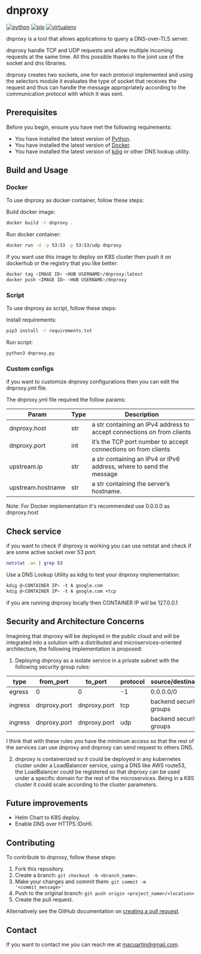 # dnproxy
[![python](https://img.shields.io/badge/python-v3.9.1-green.svg)](https://www.python.org/)
[![pip](https://img.shields.io/badge/pip-v21.0.1-yellow.svg)](https://pypi.org/project/pip/)
[![virtualenv](https://img.shields.io/badge/virtualenv-v20.4.2-red.svg)](https://virtualenv.pypa.io/en/stable/)

dnproxy is a tool that allows applications to query a DNS-over-TLS server.

dnproxy handle TCP and UDP requests and allow multiple incoming requests at the same time. All this possible thanks to the joint use of the socket and dns libraries.

dnproxy creates two sockets, one for each protocol implemented and using the selectors module it evaluates the type of socket that receives the request and thus can handle the message appropriately according to the communication protocol with which it was sent.

## Prerequisites

Before you begin, ensure you have met the following requirements:

* You have installed the latest version of [Python](https://www.python.org/downloads/).
* You have installed the latest version of [Docker](https://docs.docker.com/engine/install/).
* You have installed the latest version of [kdig](https://www.knot-dns.cz/docs/2.6/html/man_kdig.html) or other DNS lookup utility.

## Build and Usage

### Docker

To use dnproxy as docker container, follow these steps:

Build docker image:
```bash
docker build -t dnproxy .
```

Run docker container:
```bash
docker run -d -p 53:53 -p 53:53/udp dnproxy
```

If you want use this image to deploy on K8S cluster then push it on dockerhub or  the registry that you like better:
```bash
docker tag <IMAGE ID> <HUB USERNAME>/dnproxy:latest
docker push <IMAGE ID> <HUB USERNAME>/dnproxy
```

### Script

To use dnproxy as script, follow these steps:

Install requirements:
```bash
pip3 install -r requirements.txt
```

Run script:
```bash
python3 dnproxy.py
```

### Custom configs

if you want to customize dnproxy configurations then you can edit the dnproxy.yml file.

The dnproxy.yml file required the follow params:

| Param | Type | Description |
| ------ | ------ | ------ |
| dnproxy.host | str | a str containing an IPv4 address to accept connections on from clients |
| dnproxy.port | int | it’s the TCP port number to accept connections on from clients |
| upstream.ip | str | a str containing an IPv4 or IPv6 address, where to send the message |
| upstream.hostname | str | a str containing the server’s hostname. |

Note: For Docker implementation it's recommended use 0.0.0.0 as dnproxy.host

## Check service

if you want to check if dnproxy is working you can use netstat and check if are some active socket over 53 port.

```bash
netstat -an | grep 53
```

Use a DNS Lookup Utility as kdig to test your dnproxy implementation:
```bash
kdig @<CONTAINER IP> -t A google.com
kdig @<CONTAINER IP> -t A google.com +tcp
```
if you are running dnproxy locally then CONTAINER IP will be 127.0.0.1

## Security and Architecture Concerns

Imagining that dnproxy will be deployed in the public cloud and will be integrated into a solution with a distributed and microservices-oriented architecture, the following implementation is proposed:

1. Deploying dnproxy as a isolate service in a private subnet with the following security group rules:

| type | from_port | to_port | protocol | source/destination |
| ------ | ------ | ------ | ------ | ------ |
| egress | 0 | 0 | -1 | 0.0.0.0/0 |
| ingress | dnproxy.port | dnproxy.port | tcp | backend security groups |
| ingress | dnproxy.port | dnproxy.port | udp | backend security groups |

I think that with these rules you have the minimum access so that the rest of the services can use dnproxy and dnproxy can send request to others DNS.

2. dnproxy is containerized so it could be deployed in any kubernetes cluster under a LoadBalancer service, using a DNS like AWS route53, the LoadBalancer could be registered so that dnproxy can be used under a specific domain for the rest of the microservices. Being in a K8S cluster it could scale according to the cluster parameters.

## Future improvements

* Helm Chart to K8S deploy.
* Enable DNS over HTTPS (DoH).

## Contributing

To contribute to dnproxy, follow these steps:

1. Fork this repository.
2. Create a branch: `git checkout -b <branch_name>`.
3. Make your changes and commit them: `git commit -m '<commit_message>'`
4. Push to the original branch: `git push origin <project_name>/<location>`
5. Create the pull request.

Alternatively see the GitHub documentation on [creating a pull request](https://help.github.com/en/github/collaborating-with-issues-and-pull-requests/creating-a-pull-request).

## Contact

If you want to contact me you can reach me at <macuartin@gmail.com>.

